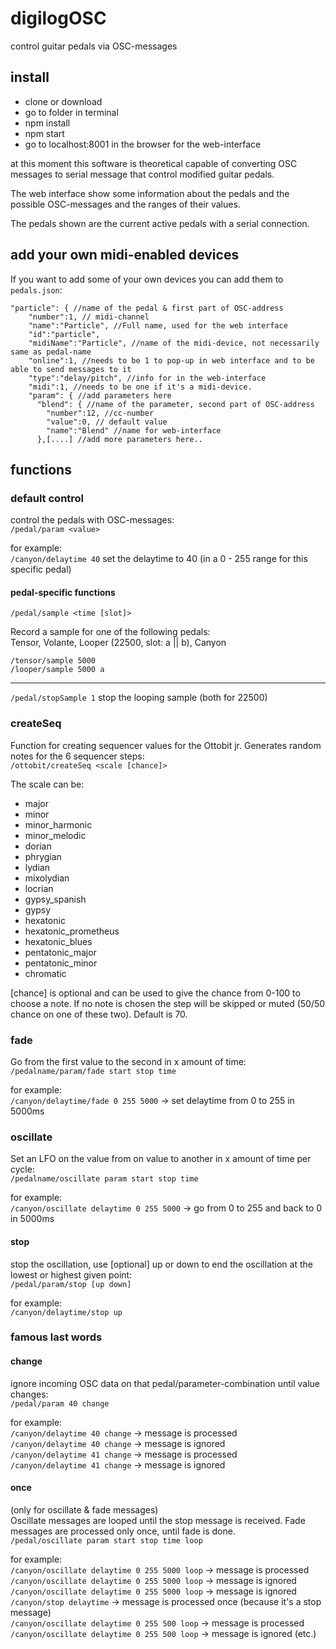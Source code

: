 # digilogOSC #
control guitar pedals via OSC-messages

## install ##
* clone or download
* go to folder in terminal
* npm install
* npm start
* go to localhost:8001 in the browser for the web-interface

at this moment this software is theoretical capable of converting OSC messages to serial message that control modified guitar pedals. 

The web interface show some information about the pedals and the possible OSC-messages and the ranges of their values. 

The pedals shown are the current active pedals with a serial connection.

## add your own midi-enabled devices ##
If you want to add some of your own devices you can add them to `pedals.json`:

```
"particle": { //name of the pedal & first part of OSC-address
    "number":1, // midi-channel
    "name":"Particle", //Full name, used for the web interface
    "id":"particle", 
    "midiName":"Particle", //name of the midi-device, not necessarily same as pedal-name
    "online":1, //needs to be 1 to pop-up in web interface and to be able to send messages to it
    "type":"delay/pitch", //info for in the web-interface
    "midi":1, //needs to be one if it's a midi-device. 
    "param": { //add parameters here
      "blend": { //name of the parameter, second part of OSC-address
        "number":12, //cc-number
        "value":0, // default value
        "name":"Blend" //name for web-interface
      },[....] //add more parameters here..
```

## functions ##

### default control ###
control the pedals with OSC-messages:  
`/pedal/param <value>`  

for example:  
`/canyon/delaytime 40` set the delaytime to 40 (in a 0 - 255 range for this specific pedal)

#### pedal-specific functions ####

`/pedal/sample <time [slot]>`

Record a sample for one of the following pedals:  
Tensor, Volante, Looper (22500, slot: a || b), Canyon  

`/tensor/sample 5000`  
`/looper/sample 5000 a`

------

`/pedal/stopSample 1`
stop the looping sample (both for 22500)


### createSeq ###
Function for creating sequencer values for the Ottobit jr. Generates random notes for the 6 sequencer steps:  
`/ottobit/createSeq <scale [chance]>`  

The scale can be:  

* major  
* minor
* minor_harmonic  
* minor_melodic  
* dorian
* phrygian
* lydian
* mixolydian
* locrian
* gypsy_spanish
* gypsy
* hexatonic
* hexatonic_prometheus
* hexatonic_blues
* pentatonic_major
* pentatonic_minor
* chromatic

[chance] is optional and can be used to give the chance from 0-100 to choose a note. If no note is chosen the step will be skipped or muted (50/50 chance on one of these two). Default is 70.

### fade ###
Go from the first value to the second in x amount of time:  
`/pedalname/param/fade start stop time`  

for example:  
`/canyon/delaytime/fade 0 255 5000` -> set delaytime from 0 to 255 in 5000ms

### oscillate ###
Set an LFO on the value from on value to another in x amount of time per cycle:  
`/pedalname/oscillate param start stop time`  

for example:  
`/canyon/oscillate delaytime 0 255 5000` -> go from 0 to 255 and back to 0 in 5000ms  

#### stop ####
stop the oscillation, use [optional] up or down to end the oscillation at the lowest or highest given point:  
`/pedal/param/stop [up down]`  

for example:   
`/canyon/delaytime/stop up`

### famous last words ###

#### change ####
ignore incoming OSC data on that pedal/parameter-combination until value changes:  
`/pedal/param 40 change`  

for example:  
`/canyon/delaytime 40 change` -> message is processed  
`/canyon/delaytime 40 change` -> message is ignored  
`/canyon/delaytime 41 change` -> message is processed  
`/canyon/delaytime 41 change` -> message is ignored

#### once ####
(only for oscillate & fade messages)  
Oscillate messages are looped until the stop message is received. 
Fade messages are processed only once, until fade is done.  
`/pedal/oscillate param start stop time loop` 
 
for example:  
`/canyon/oscillate delaytime 0 255 5000 loop` -> message is processed  
`/canyon/oscillate delaytime 0 255 5000 loop` -> message is ignored  
`/canyon/oscillate delaytime 0 255 5000 loop` -> message is ignored  
`/canyon/stop delaytime` -> message is processed once (because it's a stop message)  
`/canyon/oscillate delaytime 0 255 500 loop` -> message is processed  
`/canyon/oscillate delaytime 0 255 500 loop` -> message is ignored (etc.)